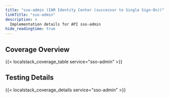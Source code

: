 ```yaml
---
title: "sso-admin (IAM Identity Center (successor to Single Sign-On))"
linkTitle: "sso-admin"
description: >
  Implementation details for API sso-admin
hide_readingtime: true
---
```


## Coverage Overview

{{< localstack_coverage_table service="sso-admin" >}}

## Testing Details

{{< localstack_coverage_details service="sso-admin" >}}
